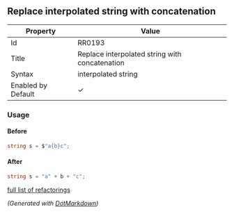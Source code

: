 ## Replace interpolated string with concatenation

| Property           | Value                                          |
| ------------------ | ---------------------------------------------- |
| Id                 | RR0193                                         |
| Title              | Replace interpolated string with concatenation |
| Syntax             | interpolated string                            |
| Enabled by Default | &#x2713;                                       |

### Usage

#### Before

```csharp
string s = $"a{b}c";
```

#### After

```csharp
string s = "a" + b + "c";
```

[full list of refactorings](Refactorings.md)

*\(Generated with [DotMarkdown](http://github.com/JosefPihrt/DotMarkdown)\)*